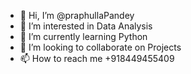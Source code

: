 - 👋 Hi, I’m @praphullaPandey
- 👀 I’m interested in Data Analysis
- 🌱 I’m currently learning Python
- 💞️ I’m looking to collaborate on Projects
- 📫 How to reach me +918449455409

<!---
praphullaPandey/praphullaPandey is a ✨ special ✨ repository because its `README.md` (this file) appears on your GitHub profile.
You can click the Preview link to take a look at your changes.
--->
